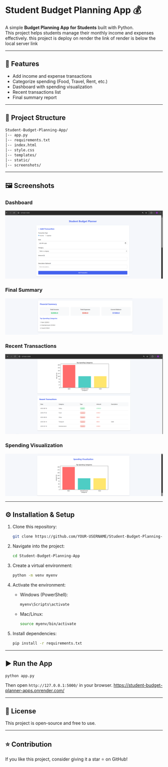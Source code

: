 # Student Budget Planning App 💰

A simple **Budget Planning App for Students** built with Python.  
This project helps students manage their monthly income and expenses effectively.
this project is deploy on render the link of render is below the local server link

---

## 🚀 Features
- Add income and expense transactions  
- Categorize spending (Food, Travel, Rent, etc.)  
- Dashboard with spending visualization  
- Recent transactions list  
- Final summary report  

---

## 📂 Project Structure
```
Student-Budget-Planning-App/
│-- app.py
│-- requirements.txt
│-- index.html
│-- style.css
│-- templates/
│-- static/
│-- screenshots/
```

---

## 🖼 Screenshots

### Dashboard
![Dashboard](screenshots/dashboard.png)

### Final Summary
![Summary](screenshots/final-summary.png)

### Recent Transactions
![Recent Transactions](screenshots/recent-transactions.png)

### Spending Visualization
![Spending Visualization](screenshots/spending-visualization.png)

---

## ⚙️ Installation & Setup

1. Clone this repository:
   ```bash
   git clone https://github.com/YOUR-USERNAME/Student-Budget-Planning-App.git
   ```

2. Navigate into the project:
   ```bash
   cd Student-Budget-Planning-App
   ```

3. Create a virtual environment:
   ```bash
   python -m venv myenv
   ```

4. Activate the environment:  
   - Windows (PowerShell):
     ```bash
     myenv\Scripts\activate
     ```
   - Mac/Linux:
     ```bash
     source myenv/bin/activate
     ```

5. Install dependencies:
   ```bash
   pip install -r requirements.txt
   ```

---

## ▶️ Run the App
```bash
python app.py
```

Then open `http://127.0.0.1:5000/` in your browser.
https://student-budget-planner-apps.onrender.com/

---

## 📜 License
This project is open-source and free to use.  

---

## ⭐ Contribution
If you like this project, consider giving it a star ⭐ on GitHub!

